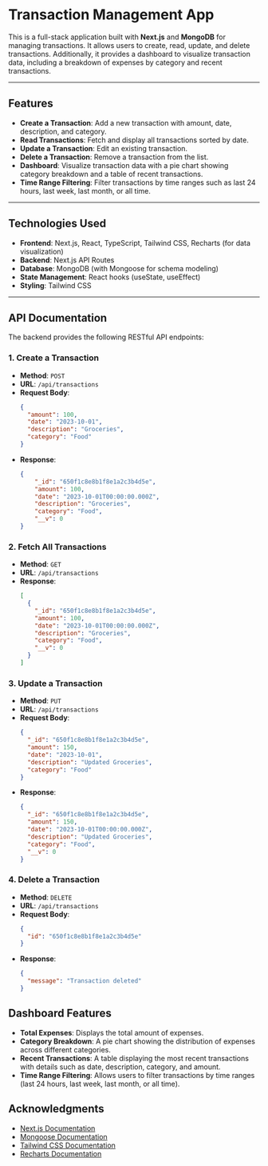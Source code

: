 # Transaction Management App

This is a full-stack application built with **Next.js** and **MongoDB** for managing transactions. It allows users to create, read, update, and delete transactions. Additionally, it provides a dashboard to visualize transaction data, including a breakdown of expenses by category and recent transactions.

---

## Features

- **Create a Transaction**: Add a new transaction with amount, date, description, and category.
- **Read Transactions**: Fetch and display all transactions sorted by date.
- **Update a Transaction**: Edit an existing transaction.
- **Delete a Transaction**: Remove a transaction from the list.
- **Dashboard**: Visualize transaction data with a pie chart showing category breakdown and a table of recent transactions.
- **Time Range Filtering**: Filter transactions by time ranges such as last 24 hours, last week, last month, or all time.

---

## Technologies Used

- **Frontend**: Next.js, React, TypeScript, Tailwind CSS, Recharts (for data visualization)
- **Backend**: Next.js API Routes
- **Database**: MongoDB (with Mongoose for schema modeling)
- **State Management**: React hooks (useState, useEffect)
- **Styling**: Tailwind CSS

---

## API Documentation

The backend provides the following RESTful API endpoints:

### 1. **Create a Transaction**
- **Method**: `POST`
- **URL**: `/api/transactions`
- **Request Body**:
  ```json
  {
    "amount": 100,
    "date": "2023-10-01",
    "description": "Groceries",
    "category": "Food"
  }
- **Response**:
  ```json
  {
      "_id": "650f1c8e8b1f8e1a2c3b4d5e",
      "amount": 100,
      "date": "2023-10-01T00:00:00.000Z",
      "description": "Groceries",
      "category": "Food",
      "__v": 0
  }
  
 ### 2. **Fetch All Transactions**
- **Method**: `GET`
- **URL**: `/api/transactions`
- **Response**:
  ```json
  [
    {
      "_id": "650f1c8e8b1f8e1a2c3b4d5e",
      "amount": 100,
      "date": "2023-10-01T00:00:00.000Z",
      "description": "Groceries",
      "category": "Food",
      "__v": 0
    }
  ]
  
### 3. **Update a Transaction**
- **Method**: `PUT`
- **URL**: `/api/transactions`
- **Request Body**:
  ```json
  {
    "_id": "650f1c8e8b1f8e1a2c3b4d5e",
    "amount": 150,
    "date": "2023-10-01",
    "description": "Updated Groceries",
    "category": "Food"
  }
- **Response**:
  ```json
  {
    "_id": "650f1c8e8b1f8e1a2c3b4d5e",
    "amount": 150,
    "date": "2023-10-01T00:00:00.000Z",
    "description": "Updated Groceries",
    "category": "Food",
    "__v": 0
  } 
  
### 4. **Delete a Transaction**
- **Method**: `DELETE`
- **URL**: `/api/transactions`
- **Request Body**:
  ```json
  {
    "id": "650f1c8e8b1f8e1a2c3b4d5e"
  }
- **Response**:
  ```json
  {
    "message": "Transaction deleted"
  }
  
## Dashboard Features

- **Total Expenses**: Displays the total amount of expenses.
- **Category Breakdown**: A pie chart showing the distribution of expenses across different categories.
- **Recent Transactions**: A table displaying the most recent transactions with details such as date, description, category, and amount.
- **Time Range Filtering**: Allows users to filter transactions by time ranges (last 24 hours, last week, last month, or all time).

## Acknowledgments

- [Next.js Documentation](https://nextjs.org/docs)
- [Mongoose Documentation](https://mongoosejs.com/)
- [Tailwind CSS Documentation](https://tailwindcss.com/docs)
- [Recharts Documentation](https://recharts.org/)